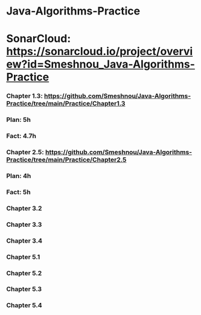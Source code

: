 # Java-Algorithms-Practice

# SonarCloud: https://sonarcloud.io/project/overview?id=Smeshnou_Java-Algorithms-Practice

### Chapter 1.3: https://github.com/Smeshnou/Java-Algorithms-Practice/tree/main/Practice/Chapter1.3
### Plan: 5h
### Fact: 4.7h

### Chapter 2.5: https://github.com/Smeshnou/Java-Algorithms-Practice/tree/main/Practice/Chapter2.5
### Plan: 4h
### Fact: 5h

### Chapter 3.2

### Chapter 3.3

### Chapter 3.4

### Chapter 5.1

### Chapter 5.2

### Chapter 5.3

### Chapter 5.4
